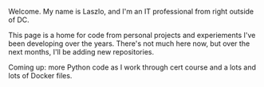 Welcome. My name is Laszlo, and I'm an IT professional from right outside of DC.

This page is a home for code from personal projects and experiements I've been developing over the years. There's not much here now, but over the next months, I'll be adding new repositories. 

Coming up: more Python code as I work through cert course and a lots and lots of Docker files. 

<!--
**LaszloTaba/LaszloTaba** is a ✨ _special_ ✨ repository because its `README.md` (this file) appears on your GitHub profile.

Here are some ideas to get you started:

- 🔭 I’m currently working on ...
- 🌱 I’m currently learning ...
- 👯 I’m looking to collaborate on ...
- 🤔 I’m looking for help with ...
- 💬 Ask me about ...
- 📫 How to reach me: ...
- 😄 Pronouns: ...
- ⚡ Fun fact: ...
-->
